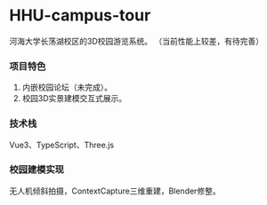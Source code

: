 
# HHU-campus-tour
河海大学长荡湖校区的3D校园游览系统。
（当前性能上较差，有待完善）

### 项目特色
1. 内嵌校园论坛（未完成）。
2. 校园3D实景建模交互式展示。

### 技术栈
Vue3、TypeScript、Three.js

### 校园建模实现
无人机倾斜拍摄，ContextCapture三维重建，Blender修整。
